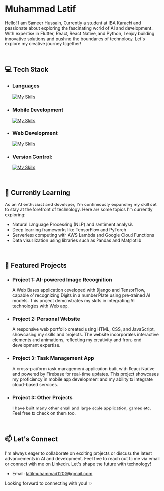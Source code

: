 # Muhammad Latif
Hello! I am Sameer Hussain, Currently a student at IBA Karachi and passionate about exploring the fascinating world of AI and development.
With expertise in Flutter, React, React Native, and Python, I enjoy building innovative solutions and pushing the boundaries of technology. Let's explore my creative journey together!

<br>

## 💻 Tech Stack

- ### Languages
  
  [![My Skills](https://skillicons.dev/icons?i=java,python,dart,js,c)](https://skillicons.dev)

- ### Mobile Development
  
  [![My Skills](https://skillicons.dev/icons?i=flutter)](https://skillicons.dev)
  
- ### Web Development

   [![My Skills](https://skillicons.dev/icons?i=html,css,js)](https://skillicons.dev)
   

- ### Version Control:
  
    [![My Skills](https://skillicons.dev/icons?i=git,github)](https://skillicons.dev)

<br>

## 🌱 Currently Learning

As an AI enthusiast and developer, I'm continuously expanding my skill set to stay at the forefront of technology. Here are some topics I'm currently exploring:

- Natural Language Processing (NLP) and sentiment analysis
- Deep learning frameworks like TensorFlow and PyTorch
- Serverless computing with AWS Lambda and Google Cloud Functions
- Data visualization using libraries such as Pandas and Matplotlib

<br>

## 🔭 Featured Projects

- ### Project 1: AI-powered Image Recognition

  A Web Bases application developed with Django and TensorFlow, capable of recognizing Digits in a number Plate using pre-trained AI models. This project demonstrates my skills in integrating AI technologies with Web app.

- ### Project 2: Personal Website

  A responsive web portfolio created using HTML, CSS, and JavaScript, showcasing my skills and projects. The website incorporates interactive elements and animations, reflecting my creativity and front-end development expertise.

- ### Project 3: Task Management App

  A cross-platform task management application built with React Native and powered by Firebase for real-time updates. This project showcases my proficiency in mobile app development and my ability to integrate cloud-based services.

- ### Project 3: Other  Projects

  I have built many other small and large scale application, games etc. Feel free to check on them too.


<br>

## 📫 Let's Connect

  I'm always eager to collaborate on exciting projects or discuss the latest advancements in AI and development. Feel free to reach out to me via email or connect with me on LinkedIn. Let's shape the future with technology!

- Email: [latifmuhammad1200@gmail.com](latifmuhammad1200@gmail.com)
<!--- LinkedIn: [Your LinkedIn Profile](https://www.linkedin.com/in/your-profile)
-->
Looking forward to connecting with you! ✨

<!--
**latif-muhammad/latif-muhammad** is a ✨ _special_ ✨ repository because its `README.md` (this file) appears on your GitHub profile.

Here are some ideas to get you started:

- 🔭 I’m currently working on ...
- 🌱 I’m currently learning ...
- 👯 I’m looking to collaborate on ...
- 🤔 I’m looking for help with ...
- 💬 Ask me about ...
- 📫 How to reach me: ...
- 😄 Pronouns: ...
- ⚡ Fun fact: ...
-->
